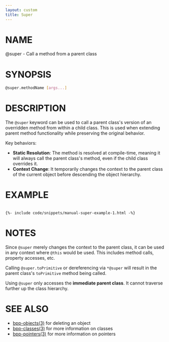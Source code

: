 ```yaml
---
layout: custom
title: Super
---
```

# NAME

@super - Call a method from a parent class

# SYNOPSIS

```bash
@super.methodName [args...]
```

# DESCRIPTION

The `@super` keyword can be used to call a parent class's version of an overridden method from within a child class. This is used when extending parent method functionality while preserving the original behavior.

Key behaviors:
 - **Static Resolution**: The method is resolved at compile-time, meaning it will always call the parent class's method, even if the child class overrides it.
 - **Context Change**: It temporarily changes the context to the parent class of the current object before descending the object hierarchy.

# EXAMPLE

<div class="highlight"><pre class="highlight"><code>
{%- include code/snippets/manual-super-example-1.html -%}
</code></pre></div>

# NOTES

Since `@super` merely changes the context to the parent class, it can be used in any context where `@this` would be used. This includes method calls, property accesses, etc.

Calling `@super.toPrimitive` or dereferencing via `*@super` will result in the parent class's `toPrimitive` method being called.

Using `@super` only accesses the **immediate parent class**. It cannot traverse further up the class hierarchy.

# SEE ALSO

- [bpp-objects(3)](objects.md) for deleting an object
- [bpp-classes(3)](classes.md) for more information on classes
- [bpp-pointers(3)](pointers.md) for more information on pointers
